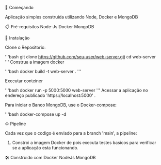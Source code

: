 🚀 Começando

Aplicação simples construida utilizando Node, Docker e MongoDB

📋 Pré-requisitos
Node-Js
Docker
MongoDB

🔧 Instalação

Clone o Repositorio:

 '''bash
 git clone https://github.com/seu-user/web-server.git
 cd web-server
'''
Construa a imagem docker

'''bash
docker build -t web-server .
'''

Executar conteiner

'''bash
docker run -p 5000:5000 web-server
'''
Acessar a aplicação no endereço publicado 'https://localhost:5000' .

Para iniciar o Banco MongoDB, use o Docker-compose:

'''bash
docker-compose up -d 

⚙️ Pipeline

Cada vez que o codigo é enviado para a branch 'main', a pipeline:

1. Constroi a imagem Docker de pois executa testes basicos para verificar se a aplicação esta funcionando.

🛠️ Construído com
Docker
NodeJs
MongoDB


